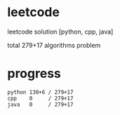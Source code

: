 # leetcode
leetcode solution [python, cpp, java]

total 279+17 algorithms problem
# progress	
	python 130+6 / 279+17
	cpp    0     / 279+17
	java   0     / 279+17
